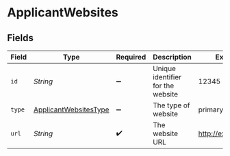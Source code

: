 # ApplicantWebsites


## Fields

| Field                                                                 | Type                                                                  | Required                                                              | Description                                                           | Example                                                               |
| --------------------------------------------------------------------- | --------------------------------------------------------------------- | --------------------------------------------------------------------- | --------------------------------------------------------------------- | --------------------------------------------------------------------- |
| `id`                                                                  | *String*                                                              | :heavy_minus_sign:                                                    | Unique identifier for the website                                     | 12345                                                                 |
| `type`                                                                | [ApplicantWebsitesType](../../models/shared/ApplicantWebsitesType.md) | :heavy_minus_sign:                                                    | The type of website                                                   | primary                                                               |
| `url`                                                                 | *String*                                                              | :heavy_check_mark:                                                    | The website URL                                                       | http://example.com                                                    |